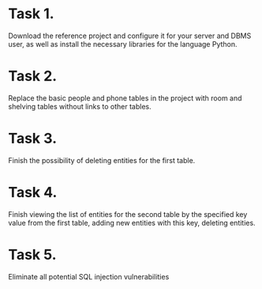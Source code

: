 
# Task 1.
Download the reference project and configure it for your server and
DBMS user, as well as install the necessary libraries for the language
Python.

# Task 2.
Replace the basic people and phone tables in the project
with room and shelving tables without links to other tables.

# Task 3.
Finish the possibility of deleting entities for the first table.

# Task 4.
Finish viewing the list of entities for the second table by
the specified key value from the first table, adding new
entities with this key, deleting entities.

# Task 5.
Eliminate all potential SQL injection vulnerabilities

